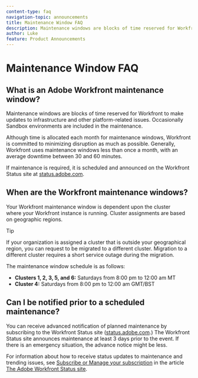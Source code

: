 ```yaml
---
content-type: faq
navigation-topic: announcements
title: Maintenance Window FAQ
description: Maintenance windows are blocks of time reserved for Workfront to make updates to infrastructure and other platform-related issues. Occasionally Sandbox environments are included in the maintenance.
author: Luke
feature: Product Announcements
---
```


# Maintenance Window FAQ

## What is an Adobe Workfront maintenance window?

Maintenance windows are blocks of time reserved for Workfront to make updates to infrastructure and other platform-related issues. Occasionally Sandbox environments are included in the maintenance.

Although time is allocated each month for maintenance windows, Workfront is committed to minimizing disruption as much as possible. Generally, Workfront uses maintenance windows less than once a month, with an average downtime between 30 and 60 minutes.

If maintenance is required, it is scheduled and announced on the Workfront Status site at [status.adobe.com](https://status.adobe.com/).

## When are the Workfront maintenance windows?

Your Workfront maintenance window is dependent upon the cluster where&nbsp;your Workfront instance is running. Cluster assignments are based on geographic regions.

>[!TIP]
>
>If your organization is assigned a cluster that is outside your geographical region, you can request to be migrated to a different cluster. Migration to a different cluster requires a short service outage during the migration. <!--For more information, see [Migrating to another cluster](../../administration-and-setup/administrator-faqs/migrate-to-another-cluster.md).-->

The maintenance window schedule is as follows:

* **Clusters 1, 2, 3, 5, and 6:** Saturdays from 8:00 pm to 12:00 am MT
* **Cluster 4:** Saturdays from 8:00 pm to 12:00 am GMT/BST

## Can I be notified prior to a scheduled maintenance?

You can receive advanced notification of planned maintenance by subscribing to the Workfront Status site ([status.adobe.com](https://status.adobe.com/).) The Workfront Status site announces maintenance at least 3 days prior to the event. If there is an emergency situation, the advance notice might be less.

For information about how to receive status updates to maintenance and trending issues, see [Subscribe or Manage your subscription](../../workfront-basics/tips-tricks-and-troubleshooting/understand-the-status-site.md#managing-your-subscription) in the article [The Adobe Workfront Status site](../../workfront-basics/tips-tricks-and-troubleshooting/understand-the-status-site.md).

